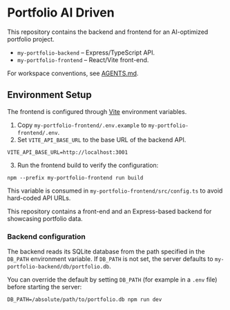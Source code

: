 
# Portfolio AI Driven

This repository contains the backend and frontend for an AI-optimized portfolio project.

- `my-portfolio-backend` – Express/TypeScript API.
- `my-portfolio-frontend` – React/Vite front-end.

For workspace conventions, see [AGENTS.md](AGENTS.md).

## Environment Setup

The frontend is configured through [Vite](https://vitejs.dev/) environment variables.

1. Copy `my-portfolio-frontend/.env.example` to `my-portfolio-frontend/.env`.
2. Set `VITE_API_BASE_URL` to the base URL of the backend API.

```
VITE_API_BASE_URL=http://localhost:3001
```

3. Run the frontend build to verify the configuration:

```
npm --prefix my-portfolio-frontend run build
```

This variable is consumed in `my-portfolio-frontend/src/config.ts` to avoid hard-coded API URLs.

This repository contains a front-end and an Express-based backend for showcasing portfolio data.

### Backend configuration

The backend reads its SQLite database from the path specified in the `DB_PATH` environment variable. If `DB_PATH` is not set, the server defaults to `my-portfolio-backend/db/portfolio.db`.

You can override the default by setting `DB_PATH` (for example in a `.env` file) before starting the server:

```
DB_PATH=/absolute/path/to/portfolio.db npm run dev
```

